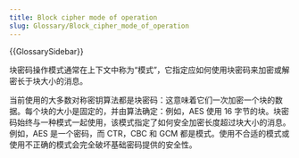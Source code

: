 ```yaml
---
title: Block cipher mode of operation
slug: Glossary/Block_cipher_mode_of_operation
---
```


{{GlossarySidebar}}

块密码操作模式通常在上下文中称为“模式”，它指定应如何使用块密码来加密或解密长于块大小的消息。

当前使用的大多数对称密钥算法都是块密码：这意味着它们一次加密一个块的数据。每个块的大小是固定的，并由算法确定：例如，AES 使用 16 字节的块。块密码始终与一种模式一起使用，该模式指定了如何安全加密长度超过块大小的消息。例如，AES 是一个密码，而 CTR，CBC 和 GCM 都是模式。使用不合适的模式或使用不正确的模式会完全破坏基础密码提供的安全性。
